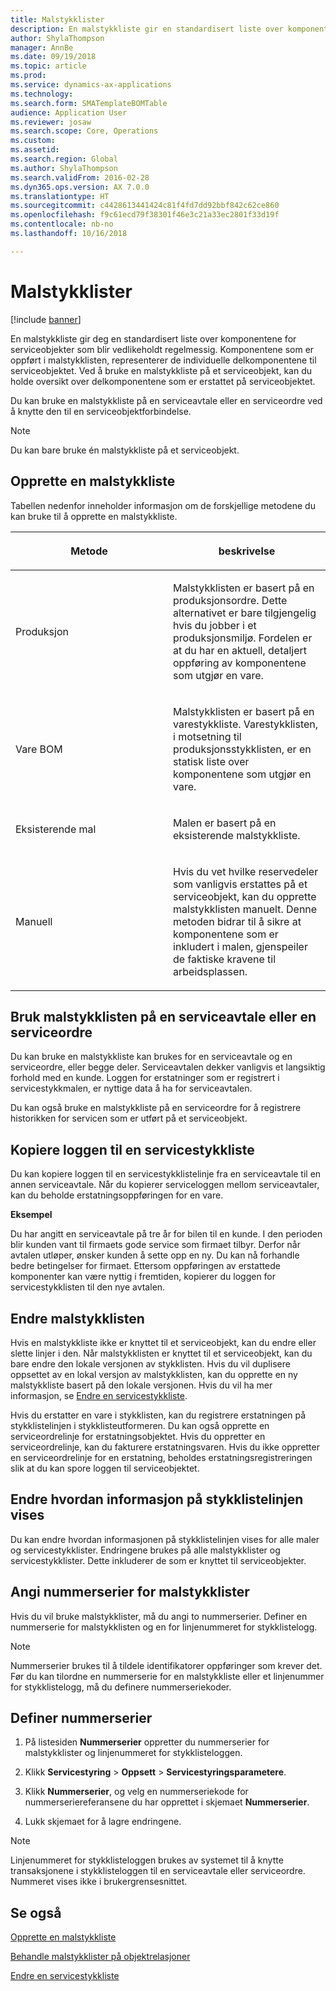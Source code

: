 ```yaml
---
title: Malstykklister
description: En malstykkliste gir en standardisert liste over komponentene for serviceobjekter som blir vedlikeholdt regelmessig.
author: ShylaThompson
manager: AnnBe
ms.date: 09/19/2018
ms.topic: article
ms.prod: 
ms.service: dynamics-ax-applications
ms.technology: 
ms.search.form: SMATemplateBOMTable
audience: Application User
ms.reviewer: josaw
ms.search.scope: Core, Operations
ms.custom: 
ms.assetid: 
ms.search.region: Global
ms.author: ShylaThompson
ms.search.validFrom: 2016-02-28
ms.dyn365.ops.version: AX 7.0.0
ms.translationtype: HT
ms.sourcegitcommit: c4428613441424c81f4fd7dd92bbf842c62ce860
ms.openlocfilehash: f9c61ecd79f38301f46e3c21a33ec2801f33d19f
ms.contentlocale: nb-no
ms.lasthandoff: 10/16/2018

---
```


# <a name="template-boms"></a>Malstykklister    

[!include [banner](../includes/banner.md)]


En malstykkliste gir deg en standardisert liste over komponentene for serviceobjekter som blir vedlikeholdt regelmessig. Komponentene som er oppført i malstykklisten, representerer de individuelle delkomponentene til serviceobjektet. Ved å bruke en malstykkliste på et serviceobjekt, kan du holde oversikt over delkomponentene som er erstattet på serviceobjektet.

Du kan bruke en malstykkliste på en serviceavtale eller en serviceordre ved å knytte den til en serviceobjektforbindelse.


> [!NOTE]
> <P>Du kan bare bruke én malstykkliste på et serviceobjekt.</P>

## <a name="create-a-template-bom"></a>Opprette en malstykkliste

Tabellen nedenfor inneholder informasjon om de forskjellige metodene du kan bruke til å opprette en malstykkliste.

<table>
<colgroup>
<col style="width: 50%" />
<col style="width: 50%" />
</colgroup>
<thead>
<tr class="header">
<th><p>Metode</p></th>
<th><p>beskrivelse</p></th>
</tr>
</thead>
<tbody>
<tr class="odd">
<td><p>Produksjon</p></td>
<td><p>Malstykklisten er basert på en produksjonsordre. Dette alternativet er bare tilgjengelig hvis du jobber i et produksjonsmiljø. Fordelen er at du har en aktuell, detaljert oppføring av komponentene som utgjør en vare.</p></td>
</tr>
<tr class="even">
<td><p>Vare BOM</p></td>
<td><p>Malstykklisten er basert på en varestykkliste. Varestykklisten, i motsetning til produksjonsstykklisten, er en statisk liste over komponentene som utgjør en vare.</p></td>
</tr>
<tr class="odd">
<td><p>Eksisterende mal</p></td>
<td><p>Malen er basert på en eksisterende malstykkliste.</p></td>
</tr>
<tr class="even">
<td><p>Manuell</p></td>
<td><p>Hvis du vet hvilke reservedeler som vanligvis erstattes på et serviceobjekt, kan du opprette malstykklisten manuelt. Denne metoden bidrar til å sikre at komponentene som er inkludert i malen, gjenspeiler de faktiske kravene til arbeidsplassen.</p></td>
</tr>
</tbody>
</table>


## <a name="apply-the-template-bom-to-a-service-agreement-or-service-order"></a>Bruk malstykklisten på en serviceavtale eller en serviceordre

Du kan bruke en malstykkliste kan brukes for en serviceavtale og en serviceordre, eller begge deler. Serviceavtalen dekker vanligvis et langsiktig forhold med en kunde. Loggen for erstatninger som er registrert i servicestykkmalen, er nyttige data å ha for serviceavtalen.

Du kan også bruke en malstykkliste på en serviceordre for å registrere historikken for servicen som er utført på et serviceobjekt.

## <a name="copy-the-history-of-a-service-bom"></a>Kopiere loggen til en servicestykkliste

Du kan kopiere loggen til en servicestykklistelinje fra en serviceavtale til en annen serviceavtale. Når du kopierer serviceloggen mellom serviceavtaler, kan du beholde erstatningsoppføringen for en vare.

**Eksempel**

Du har angitt en serviceavtale på tre år for bilen til en kunde. I den perioden blir kunden vant til firmaets gode service som firmaet tilbyr. Derfor når avtalen utløper, ønsker kunden å sette opp en ny. Du kan nå forhandle bedre betingelser for firmaet. Ettersom oppføringen av erstattede komponenter kan være nyttig i fremtiden, kopierer du loggen for servicestykklisten til den nye avtalen.

## <a name="modify-the-template-bom"></a>Endre malstykklisten

Hvis en malstykkliste ikke er knyttet til et serviceobjekt, kan du endre eller slette linjer i den. Når malstykklisten er knyttet til et serviceobjekt, kan du bare endre den lokale versjonen av stykklisten. Hvis du vil duplisere oppsettet av en lokal versjon av malstykklisten, kan du opprette en ny malstykkliste basert på den lokale versjonen. Hvis du vil ha mer informasjon, se [Endre en servicestykkliste](modify-service-bom.md).

Hvis du erstatter en vare i stykklisten, kan du registrere erstatningen på stykklistelinjen i stykklisteutformeren. Du kan også opprette en serviceordrelinje for erstatningsobjektet. Hvis du oppretter en serviceordrelinje, kan du fakturere erstatningsvaren. Hvis du ikke oppretter en serviceordrelinje for en erstatning, beholdes erstatningsregistreringen slik at du kan spore loggen til serviceobjektet.

## <a name="change-how-information-on-the-bom-line-is-displayed"></a>Endre hvordan informasjon på stykklistelinjen vises

Du kan endre hvordan informasjonen på stykklistelinjen vises for alle maler og servicestykklister. Endringene brukes på alle malstykklister og servicestykklister. Dette inkluderer de som er knyttet til serviceobjekter.

## <a name="set-up-number-sequences-for-template-boms"></a>Angi nummerserier for malstykklister

Hvis du vil bruke malstykklister, må du angi to nummerserier. Definer en nummerserie for malstykklisten og en for linjenummeret for stykklistelogg.


> [!NOTE]
> <P>Nummerserier brukes til å tildele identifikatorer oppføringer som krever det. Før du kan tilordne en nummerserie for en malstykkliste eller et linjenummer for stykklistelogg, må du definere nummerseriekoder.</P>


## <a name="set-up-number-sequences"></a>Definer nummerserier

1.  På listesiden **Nummerserier** oppretter du nummerserier for malstykklister og linjenummeret for stykklisteloggen. 

2.  Klikk **Servicestyring** \> **Oppsett** \> **Servicestyringsparametere**.

3.  Klikk **Nummerserier**, og velg en nummerseriekode for nummerseriereferansene du har opprettet i skjemaet **Nummerserier**.

4.  Lukk skjemaet for å lagre endringene.


> [!NOTE]
> <P>Linjenummeret for stykklisteloggen brukes av systemet til å knytte transaksjonene i stykklisteloggen til en serviceavtale eller serviceordre. Nummeret vises ikke i brukergrensesnittet.</P>



## <a name="see-also"></a>Se også

[Opprette en malstykkliste](create-template-bom.md)

[Behandle malstykklister på objektrelasjoner](manage-template-boms-on-object-relations.md)

[Endre en servicestykkliste](modify-service-bom.md)

 



